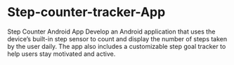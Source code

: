 # Step-counter-tracker-App
Step Counter Android App   Develop an Android application that uses the device’s built-in step sensor to count and display the number of steps taken by the user daily. The app also includes a customizable step goal tracker to help users stay motivated and active.
